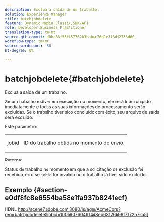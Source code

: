 ```yaml
---
description: Exclua a saída de um trabalho.
solution: Experience Manager
title: batchjobdelete
feature: Dynamic Media Classic,SDK/API
role: Developer,Business Practitioner
translation-type: tm+mt
source-git-commit: d0bc88f55f857762b3bab4c76d1e3f3dd2733d60
workflow-type: tm+mt
source-wordcount: '86'
ht-degree: 0%

---
```



# batchjobdelete{#batchjobdelete}

Exclua a saída de um trabalho.

Se um trabalho estiver em execução no momento, ele será interrompido imediatamente e todas as suas informações de processamento serão excluídas. Se o trabalho tiver sido concluído com êxito, seu arquivo de saída será excluído.

Este parâmetro:

<table id="simpletable_AACB976615FF4888A0816328DC48DCA3"> 
 <tr class="strow"> 
  <td class="stentry"> <p><span class="codeph"> jobid</span> </p> </td> 
  <td class="stentry"> <p>ID do trabalho obtida no momento do envio. </p></td> 
 </tr> 
</table>

Retorna:

Status do trabalho no momento em que a solicitação de exclusão foi recebida, erro se `jobid` for inválido ou o trabalho já tiver sido excluído.

## Exemplo {#section-e0df8fc8e6554ba58e1fa937b8241ecf}

[!DNL http://scene7.adobe.com:8080/is/agm/AcmeCorp?req=batchjobdelete&jobid=1005907604914d8eb63126b98f7172n76a5]
